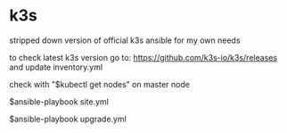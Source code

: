 # k3s


stripped down version of official k3s ansible for my own needs

to check latest k3s version go to: https://github.com/k3s-io/k3s/releases
and update inventory.yml

check with 
"$kubectl get nodes"
on master node


$ansible-playbook site.yml

$ansible-playbook upgrade.yml
